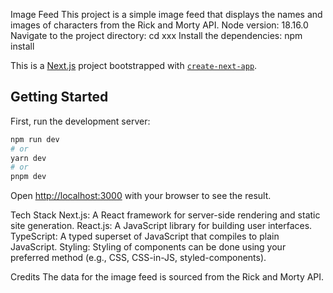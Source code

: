 Image Feed
This project is a simple image feed that displays the names and images of characters from the Rick and Morty API.
Node version: 18.16.0
Navigate to the project directory: cd xxx
Install the dependencies: npm install

This is a [Next.js](https://nextjs.org/) project bootstrapped with [`create-next-app`](https://github.com/vercel/next.js/tree/canary/packages/create-next-app).

## Getting Started

First, run the development server:

```bash
npm run dev
# or
yarn dev
# or
pnpm dev
```

Open [http://localhost:3000](http://localhost:3000) with your browser to see the result.

Tech Stack
Next.js: A React framework for server-side rendering and static site generation.
React.js: A JavaScript library for building user interfaces.
TypeScript: A typed superset of JavaScript that compiles to plain JavaScript.
Styling: Styling of components can be done using your preferred method (e.g., CSS, CSS-in-JS, styled-components).

Credits
The data for the image feed is sourced from the Rick and Morty API.